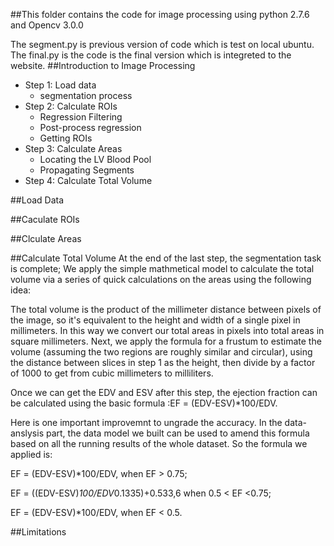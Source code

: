 ##This folder contains the code for image processing using python 2.7.6 and Opencv 3.0.0

 The segment.py is previous version of code which is test on local ubuntu. The final.py is the code is the final version which is integreted to the website.
##Introduction to Image Processing

-  Step 1: Load data 
	-  segmentation process
-  Step 2: Calculate ROIs 
	-  Regression Filtering
	-  Post-process regression
	-  Getting ROIs
-  Step 3: Calculate Areas 
	-  Locating the LV Blood Pool
	-  Propagating Segments
-  Step 4: Calculate Total Volume


##Load Data

##Caculate ROIs

##Clculate Areas

##Calculate Total Volume
  At the end of the last step, the segmentation task is complete; We apply the simple mathmetical model to calculate the total volume via a series of quick calculations on the areas using the following idea:
  
  The total volume is the product of the millimeter distance between pixels of the image, so it's equivalent to the height and width of a single pixel in millimeters. In this way we convert our total areas in pixels into total areas in square millimeters. Next, we apply the formula for a frustum to estimate the volume (assuming the two regions are roughly similar and circular), using the distance between slices in step 1 as the height, then divide by a factor of 1000 to get from cubic millimeters to milliliters.
  
  Once we can get the EDV and ESV after this step, the ejection fraction can be calculated using the basic formula :EF = (EDV-ESV)*100/EDV.
  
  Here is one important improvemnt to ungrade the accuracy. In the data-anslysis part, the data model we built can be used to amend this formula based on all the running results of the whole dataset. 
  So the formula we applied is: 
  
  EF = (EDV-ESV)*100/EDV, when EF > 0.75;
  
  EF = ((EDV-ESV)*100/EDV*0.1335)+0.533,6 when 0.5 < EF <0.75;
  
  EF = (EDV-ESV)*100/EDV, when EF < 0.5.
  

##Limitations

